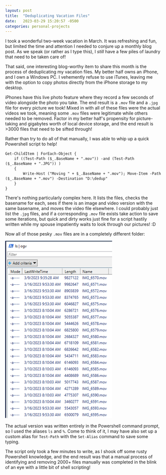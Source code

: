```yaml
---
layout: post
title:  "Deduplicating Vacation Files"
date:   2023-03-29 15:20:57 -0500
categories: personal-projects
---
```


I took a wonderful two-week vacation in March.  It was refreshing and fun, but limited the time and attention I needed to conjure up a monthly blog post.  As we speak (or rather as I type this), I *still* have a few piles of laundry that need to be taken care of! 

That said, one interesting blog-worthy item to share this month is the process of deduplicating my vacation files.  My better half owns an iPhone, and I own a Windows PC.  I vehemently refuse to use iTunes, leaving me with the option to copy photos directly from the iPhone storage to my desktop.  

iPhones have this live photo feature where they record a few seconds of video alongside the photo you take.  The end result is a `.mov` file and a `.jpg` file for every picture we took!  Mixed in with all of these files were the actual videos we took, meaning some ``.mov`` files were legitimate while others needed to be removed.  Factor in my better half's propensity for picture-taking and gigabytes worth of local device storage, and the end result is >3000 files that need to be sifted through!

Rather than try to do all of that manually, I was able to whip up a quick Powershell script to help!

```
Get-ChildItem | ForEach-Object { 
    if ((Test-Path ($_.BaseName + ".mov")) -and (Test-Path ($_.BaseName + ".JPG")) )
    { 
        Write-Host ("Moving " + $_.BaseName + ".mov"); Move-Item -Path ($_.BaseName + ".mov") -Destination "D:\dedup" 
    } 
}
```

There's nothing particularly complex here.  It lists the files, checks the basename for each, sees if there is an image and video version with the same basename, and moves the video file elsewhere.  I could probably just list the `.jpg` files, and if a corresponding `.mov` file exists take action to save some iterations, but quick and dirty works just fine for a script hastily written while my spouse impatiently waits to look through our pictures! :D 

Now all of those pesky `.mov` files are in a completely different folder:

![brain](/assets/dedup.png)

The actual version was written entirely in the Powershell command prompt, so I used the aliases `ls` and `%`.  Come to think of it, I may have also set up a custom alias for `Test-Path` with the `Set-Alias` command to save some typing.  

The script only took a few minutes to write, as I shook off some rusty Powershell knowledge, and the end result was that a manual process of identifying and removing 2000+ files manually was completed in the blink of an eye with a little bit of shell scripting! 
